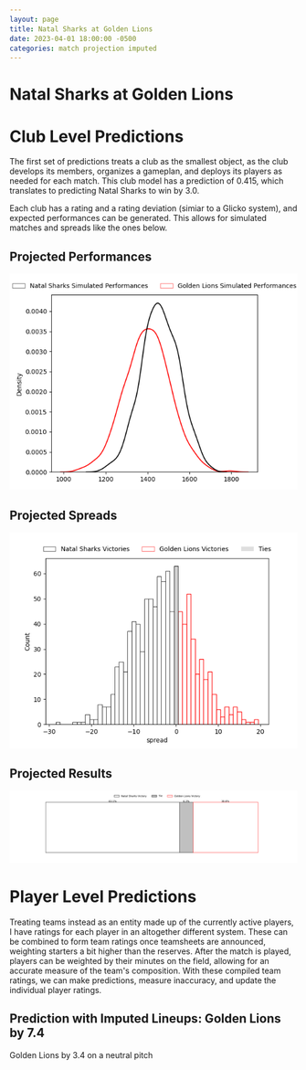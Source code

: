 ```yaml
---  
layout: page  
title: Natal Sharks at Golden Lions  
date: 2023-04-01 18:00:00 -0500  
categories: match projection imputed  
---
```

# Natal Sharks at Golden Lions

# Club Level Predictions


The first set of predictions treats a club as the smallest object, as the club develops its members, organizes a gameplan, and deploys its players as needed for each match. This club model has a prediction of 0.415, which translates to predicting Natal Sharks to win by 3.0.

Each club has a rating and a rating deviation (simiar to a Glicko system), and expected performances can be generated. This allows for simulated matches and spreads like the ones below.
## Projected Performances


![Projected Performances](plots/performances_2023-04-01-GoldenLions-NatalSharks.png)
## Projected Spreads


![Projected Spreads](plots/spreads_2023-04-01-GoldenLions-NatalSharks.png)
## Projected Results


![Projected Results](plots/resultbar_2023-04-01-GoldenLions-NatalSharks.png)
# Player Level Predictions


Treating teams instead as an entity made up of the currently active players, I have ratings for each player in an altogether different system. These can be combined to form team ratings once teamsheets are announced, weighting starters a bit higher than the reserves. After the match is played, players can be weighted by their minutes on the field, allowing for an accurate measure of the team's composition. With these compiled team ratings, we can make predictions, measure inaccuracy, and update the individual player ratings.
## Prediction with Imputed Lineups: Golden Lions by 7.4


Golden Lions by 3.4 on a neutral pitch

